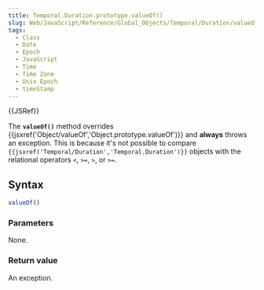 ```yaml
---
title: Temporal.Duration.prototype.valueOf()
slug: Web/JavaScript/Reference/Global_Objects/Temporal/Duration/valueOf
tags:
  - Class
  - Date
  - Epoch
  - JavaScript
  - Time
  - Time Zone
  - Unix Epoch
  - timeStamp
---
```

{{JSRef}}

<p class="summary"><span class="seoSummary">The <strong><code>valueOf()</code></strong> method overrides {{jsxref('Object/valueOf','Object.prototype.valueOf')}} and <strong>always</strong> throws an exception.</span> This is because it's not possible to compare <code>{{jsxref('Temporal/Duration','Temporal.Duration')}}</code> objects with the relational operators <code>&#x3C;</code>, <code>>=</code>, <code>></code>, or <code>>=</code>.</p>

## Syntax

```js
valueOf()
```

### Parameters

None.

### Return value

An exception.
